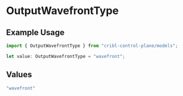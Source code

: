 # OutputWavefrontType

## Example Usage

```typescript
import { OutputWavefrontType } from "cribl-control-plane/models";

let value: OutputWavefrontType = "wavefront";
```

## Values

```typescript
"wavefront"
```